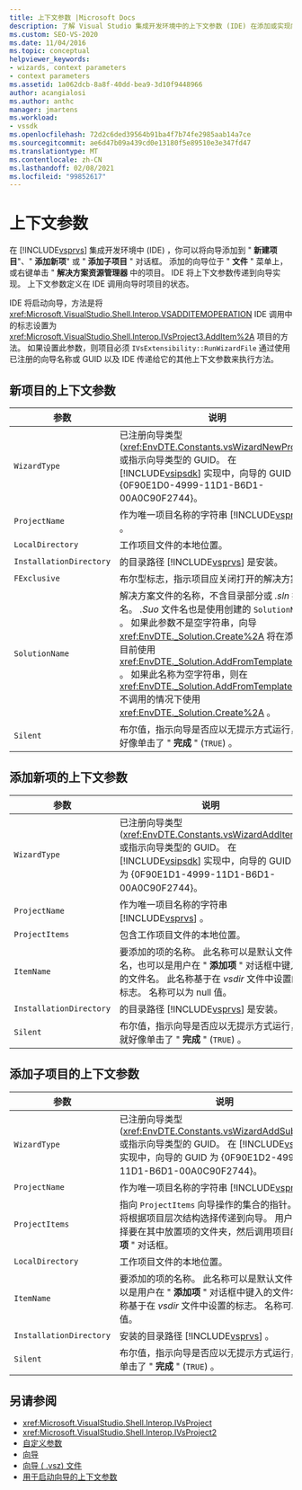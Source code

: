 ```yaml
---
title: 上下文参数 |Microsoft Docs
description: 了解 Visual Studio 集成开发环境中的上下文参数 (IDE) 在添加或实现向导时定义项目的状态。
ms.custom: SEO-VS-2020
ms.date: 11/04/2016
ms.topic: conceptual
helpviewer_keywords:
- wizards, context parameters
- context parameters
ms.assetid: 1a062dcb-8a8f-40dd-bea9-3d10f9448966
author: acangialosi
ms.author: anthc
manager: jmartens
ms.workload:
- vssdk
ms.openlocfilehash: 72d2c6ded39564b91ba4f7b74fe2985aab14a7ce
ms.sourcegitcommit: ae6d47b09a439cd0e13180f5e89510e3e347fd47
ms.translationtype: MT
ms.contentlocale: zh-CN
ms.lasthandoff: 02/08/2021
ms.locfileid: "99852617"
---
```

# <a name="context-parameters"></a>上下文参数
在 [!INCLUDE[vsprvs](../../code-quality/includes/vsprvs_md.md)] 集成开发环境中 (IDE) ，你可以将向导添加到 " **新建项目**"、" **添加新项**" 或 " **添加子项目** " 对话框。 添加的向导位于 " **文件** " 菜单上，或右键单击 " **解决方案资源管理器** 中的项目。 IDE 将上下文参数传递到向导实现。 上下文参数定义在 IDE 调用向导时项目的状态。

 IDE 将启动向导，方法是将 <xref:Microsoft.VisualStudio.Shell.Interop.VSADDITEMOPERATION> IDE 调用中的标志设置为 <xref:Microsoft.VisualStudio.Shell.Interop.IVsProject3.AddItem%2A> 项目的方法。 如果设置此参数，则项目必须 `IVsExtensibility::RunWizardFile` 通过使用已注册的向导名称或 GUID 以及 IDE 传递给它的其他上下文参数来执行方法。

## <a name="context-parameters-for-new-project"></a>新项目的上下文参数

| 参数 | 说明 |
|-------------------------| - |
| `WizardType` | 已注册向导类型 (<xref:EnvDTE.Constants.vsWizardNewProject>) 或指示向导类型的 GUID。 在 [!INCLUDE[vsipsdk](../../extensibility/includes/vsipsdk_md.md)] 实现中，向导的 GUID 为 {0F90E1D0-4999-11D1-B6D1-00A0C90F2744}。 |
| `ProjectName` | 作为唯一项目名称的字符串 [!INCLUDE[vsprvs](../../code-quality/includes/vsprvs_md.md)] 。 |
| `LocalDirectory` | 工作项目文件的本地位置。 |
| `InstallationDirectory` | 的目录路径 [!INCLUDE[vsprvs](../../code-quality/includes/vsprvs_md.md)] 是安装。 |
| `FExclusive` | 布尔型标志，指示项目应关闭打开的解决方案。 |
| `SolutionName` | 解决方案文件的名称，不含目录部分或 *.sln* 扩展名。 *.Suo* 文件名也是使用创建的 `SolutionName` 。 如果此参数不是空字符串，向导 <xref:EnvDTE._Solution.Create%2A> 将在添加项目前使用 <xref:EnvDTE._Solution.AddFromTemplate%2A> 。 如果此名称为空字符串，则在 <xref:EnvDTE._Solution.AddFromTemplate%2A> 不调用的情况下使用 <xref:EnvDTE._Solution.Create%2A> 。 |
| `Silent` | 布尔值，指示向导是否应以无提示方式运行，就好像单击了 " **完成** " (`TRUE`) 。 |

## <a name="context-parameters-for-add-new-item"></a>添加新项的上下文参数

| 参数 | 说明 |
|-------------------------| - |
| `WizardType` | 已注册向导类型 (<xref:EnvDTE.Constants.vsWizardAddItem>) 或指示向导类型的 GUID。 在 [!INCLUDE[vsipsdk](../../extensibility/includes/vsipsdk_md.md)] 实现中，向导的 GUID 为 {0F90E1D1-4999-11D1-B6D1-00A0C90F2744}。 |
| `ProjectName` | 作为唯一项目名称的字符串 [!INCLUDE[vsprvs](../../code-quality/includes/vsprvs_md.md)] 。 |
| `ProjectItems` | 包含工作项目文件的本地位置。 |
| `ItemName` | 要添加的项的名称。 此名称可以是默认文件名，也可以是用户在 " **添加项** " 对话框中键入的文件名。 此名称基于在 *vsdir* 文件中设置的标志。 名称可以为 null 值。 |
| `InstallationDirectory` | 的目录路径 [!INCLUDE[vsprvs](../../code-quality/includes/vsprvs_md.md)] 是安装。 |
| `Silent` | 布尔值，指示向导是否应以无提示方式运行，就好像单击了 " **完成** " (`TRUE`) 。 |

## <a name="context-parameters-for-add-sub-project"></a>添加子项目的上下文参数

| 参数 | 说明 |
|-------------------------| - |
| `WizardType` | 已注册向导类型 (<xref:EnvDTE.Constants.vsWizardAddSubProject>) 或指示向导类型的 GUID。 在 [!INCLUDE[vsipsdk](../../extensibility/includes/vsipsdk_md.md)] 实现中，向导的 GUID 为 {0F90E1D2-4999-11D1-B6D1-00A0C90F2744}。 |
| `ProjectName` | 作为唯一项目名称的字符串 [!INCLUDE[vsprvs](../../code-quality/includes/vsprvs_md.md)] 。 |
| `ProjectItems` | 指向 `ProjectItems` 向导操作的集合的指针。 此指针将根据项目层次结构选择传递到向导。 用户通常会选择要在其中放置项的文件夹，然后调用项目的 " **添加项** " 对话框。 |
| `LocalDirectory` | 工作项目文件的本地位置。 |
| `ItemName` | 要添加的项的名称。 此名称可以是默认文件名，也可以是用户在 " **添加项** " 对话框中键入的文件名。 此名称基于在 *vsdir* 文件中设置的标志。 名称可以为 null 值。 |
| `InstallationDirectory` | 安装的目录路径 [!INCLUDE[vsprvs](../../code-quality/includes/vsprvs_md.md)] 。 |
| `Silent` | 布尔值，指示向导是否应以无提示方式运行，就好像单击了 " **完成** " (`TRUE`) 。 |

## <a name="see-also"></a>另请参阅
- <xref:Microsoft.VisualStudio.Shell.Interop.IVsProject>
- <xref:Microsoft.VisualStudio.Shell.Interop.IVsProject2>
- [自定义参数](../../extensibility/internals/custom-parameters.md)
- [向导](../../extensibility/internals/wizards.md)
- [向导 ( .vsz) 文件](../../extensibility/internals/wizard-dot-vsz-file.md)
- [用于启动向导的上下文参数](/previous-versions/tz690efs(v=vs.140))